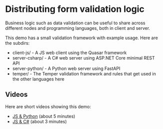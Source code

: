 # Distributing form validation logic

Business logic such as data validation can be useful to share across different
nodes and programming languages, both in client and server.

This demo has a small validation framework with example usage. Here are the
subdirs:

- client-js/ - A JS web client using the Quasar framework
- server-csharp/ - A C# web server using ASP.NET Core minimal REST API
- server-python/ - A Python web server using FastAPI
- temper/ - The Temper validation framework and rules that get used in the other
  languages here

## Videos

Here are short videos showing this demo:

- [JS & Python](https://youtu.be/jvYjnZSC0oo) (about 5 minutes)
- [JS & C\#](https://youtu.be/6SXbHPwso70) (about 3 minutes)
